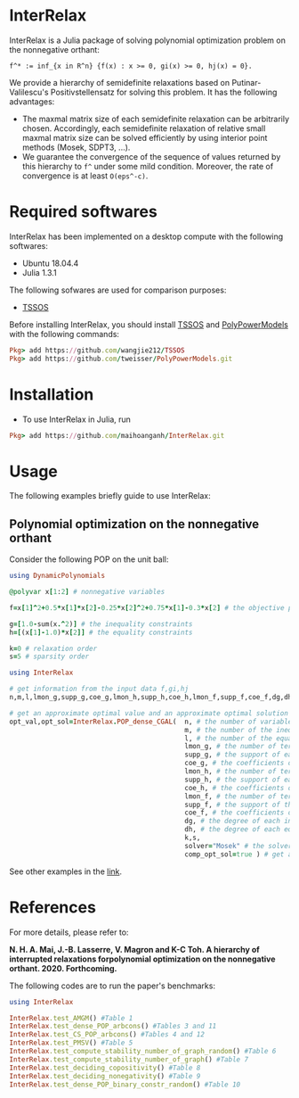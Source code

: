 # InterRelax
InterRelax is a Julia package of solving polynomial optimization problem on the nonnegative orthant:
```
f^* := inf_{x in R^n} {f(x) : x >= 0, gi(x) >= 0, hj(x) = 0}.
```
We provide a hierarchy of semidefinite relaxations based on Putinar-Valilescu's Positivstellensatz for solving this problem. It has the following advantages:
- The maxmal matrix size of each semidefinite relaxation can be arbitrarily chosen. Accordingly, each semidefinite relaxation of relative small maxmal matrix size can be solved efficiently by using interior point methods (Mosek, SDPT3, ...).
- We guarantee the convergence of the sequence of values returned by this hierarchy to ```f^``` under some mild condition. Moreover, the rate of convergence is at least ```O(eps^-c)```.


# Required softwares
InterRelax has been implemented on a desktop compute with the following softwares:
- Ubuntu 18.04.4
- Julia 1.3.1

The following sofwares are used for comparison purposes:
- [TSSOS](https://github.com/wangjie212/TSSOS)

Before installing InterRelax, you should install [TSSOS](https://github.com/wangjie212/TSSOS) and [PolyPowerModels](https://github.com/tweisser/PolyPowerModels) with the following commands:
```ruby
Pkg> add https://github.com/wangjie212/TSSOS
Pkg> add https://github.com/tweisser/PolyPowerModels.git
```

# Installation
- To use InterRelax in Julia, run
```ruby
Pkg> add https://github.com/maihoanganh/InterRelax.git
```

# Usage
The following examples briefly guide to use InterRelax:

## Polynomial optimization on the nonnegative orthant
Consider the following POP on the unit ball:
```ruby
using DynamicPolynomials

@polyvar x[1:2] # nonnegative variables

f=x[1]^2+0.5*x[1]*x[2]-0.25*x[2]^2+0.75*x[1]-0.3*x[2] # the objective polynomial to minimize

g=[1.0-sum(x.^2)] # the inequality constraints
h=[(x[1]-1.0)*x[2]] # the equality constraints

k=0 # relaxation order
s=5 # sparsity order

using InterRelax

# get information from the input data f,gi,hj
n,m,l,lmon_g,supp_g,coe_g,lmon_h,supp_h,coe_h,lmon_f,supp_f,coe_f,dg,dh=InterRelax.get_info(x,f,g,h,sparse=false);

# get an approximate optimal value and an approximate optimal solution of the polynomial optimization problem
opt_val,opt_sol=InterRelax.POP_dense_CGAL(  n, # the number of variables
                                            m, # the number of the inequality constraints
                                            l, # the number of the equality constraints
                                            lmon_g, # the number of terms in each inequality constraint
                                            supp_g, # the support of each inequality constraint
                                            coe_g, # the coefficients of each inequality constraint
                                            lmon_h, # the number of terms in each equality constraint
                                            supp_h, # the support of each equality constraint
                                            coe_h, # the coefficients of each equality constraint
                                            lmon_f, # the number of terms in the objective polynomial
                                            supp_f, # the support of the objective polynomial
                                            coe_f, # the coefficients of the objective polynomial
                                            dg, # the degree of each inequality constraint
                                            dh, # the degree of each equality constraint
                                            k,s,
                                            solver="Mosek" # the solver for the semidefinite program
                                            comp_opt_sol=true ) # get an approximate optimal solution
```

See other examples in the [link](https://github.com/maihoanganh/InterRelax/tree/main/examples).


# References
For more details, please refer to:

**N. H. A. Mai, J.-B. Lasserre, V. Magron and K-C Toh. A hierarchy of interrupted relaxations forpolynomial optimization on the nonnegative orthant. 2020. Forthcoming.**

The following codes are to run the paper's benchmarks:
```ruby
using InterRelax

InterRelax.test_AMGM() #Table 1
InterRelax.test_dense_POP_arbcons() #Tables 3 and 11
InterRelax.test_CS_POP_arbcons() #Tables 4 and 12
InterRelax.test_PMSV() #Table 5
InterRelax.test_compute_stability_number_of_graph_random() #Table 6
InterRelax.test_compute_stability_number_of_graph() #Table 7
InterRelax.test_deciding_copositivity() #Table 8
InterRelax.test_deciding_nonegativity() #Table 9
InterRelax.test_dense_POP_binary_constr_random() #Table 10

```
